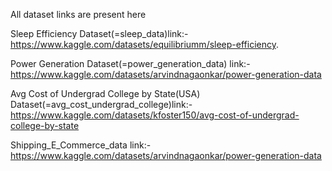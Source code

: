 All dataset links are present here

Sleep Efficiency Dataset(=sleep_data)link:-https://www.kaggle.com/datasets/equilibriumm/sleep-efficiency.

Power Generation Dataset(=power_generation_data) link:- https://www.kaggle.com/datasets/arvindnagaonkar/power-generation-data

Avg Cost of Undergrad College by State(USA) Dataset(=avg_cost_undergrad_college)link:- https://www.kaggle.com/datasets/kfoster150/avg-cost-of-undergrad-college-by-state

Shipping_E_Commerce_data link:-https://www.kaggle.com/datasets/arvindnagaonkar/power-generation-data
